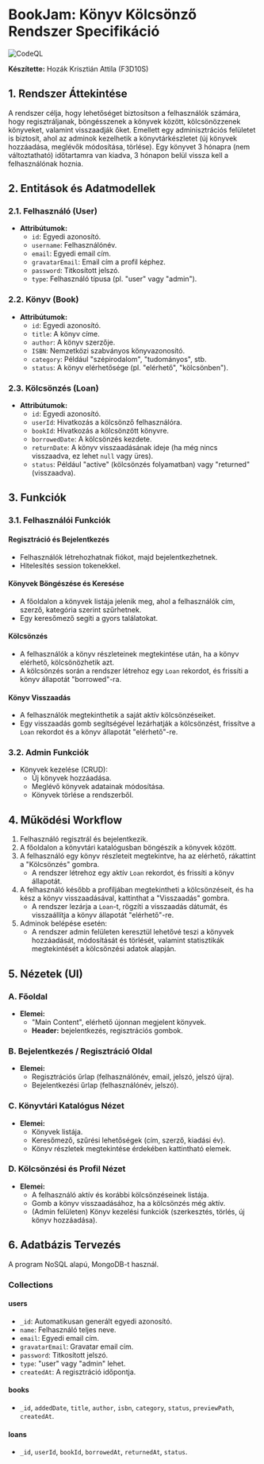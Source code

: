# BookJam: Könyv Kölcsönző Rendszer Specifikáció
![CodeQL](https://github.com/Chri6s/vitmav42hazi/actions/workflows/codeql.yml/badge.svg)

**Készítette:** Hozák Krisztián Attila (F3D10S)

## 1. Rendszer Áttekintése
A rendszer célja, hogy lehetőséget biztosítson a felhasználók számára, hogy regisztráljanak, böngésszenek a könyvek között, kölcsönözzenek könyveket, valamint visszaadják őket. Emellett egy adminisztrációs felületet is biztosít, ahol az adminok kezelhetik a könyvtárkészletet (új könyvek hozzáadása, meglévők módosítása, törlése). Egy könyvet 3 hónapra (nem változtatható) időtartamra van kiadva, 3 hónapon belül vissza kell a felhasználónak hoznia.  

## 2. Entitások és Adatmodellek

### 2.1. Felhasználó (User)
- **Attribútumok:**
  - `id`: Egyedi azonosító.
  - `username`: Felhasználónév.
  - `email`: Egyedi email cím.
  - `gravatarEmail`: Email cím a profil képhez.
  - `password`: Titkosított jelszó.
  - `type`: Felhasználó típusa (pl. "user" vagy "admin").

### 2.2. Könyv (Book)
- **Attribútumok:**
  - `id`: Egyedi azonosító.
  - `title`: A könyv címe.
  - `author`: A könyv szerzője.
  - `ISBN`: Nemzetközi szabványos könyvazonosító.
  - `category`: Például "szépirodalom", "tudományos", stb.
  - `status`: A könyv elérhetősége (pl. "elérhető", "kölcsönben").

### 2.3. Kölcsönzés (Loan)
- **Attribútumok:**
  - `id`: Egyedi azonosító.
  - `userId`: Hivatkozás a kölcsönző felhasználóra.
  - `bookId`: Hivatkozás a kölcsönzött könyvre.
  - `borrowedDate`: A kölcsönzés kezdete.
  - `returnDate`: A könyv visszaadásának ideje (ha még nincs visszaadva, ez lehet `null` vagy üres).
  - `status`: Például "active" (kölcsönzés folyamatban) vagy "returned" (visszaadva).

## 3. Funkciók

### 3.1. Felhasználói Funkciók

#### Regisztráció és Bejelentkezés
- Felhasználók létrehozhatnak fiókot, majd bejelentkezhetnek.
- Hitelesítés session tokenekkel.

#### Könyvek Böngészése és Keresése
- A főoldalon a könyvek listája jelenik meg, ahol a felhasználók cím, szerző, kategória szerint szűrhetnek.
- Egy keresőmező segíti a gyors találatokat.

#### Kölcsönzés
- A felhasználók a könyv részleteinek megtekintése után, ha a könyv elérhető, kölcsönözhetik azt.
- A kölcsönzés során a rendszer létrehoz egy `Loan` rekordot, és frissíti a könyv állapotát "borrowed"-ra.

#### Könyv Visszaadás
- A felhasználók megtekinthetik a saját aktív kölcsönzéseiket.
- Egy visszaadás gomb segítségével lezárhatják a kölcsönzést, frissítve a `Loan` rekordot és a könyv állapotát "elérhető"-re.

### 3.2. Admin Funkciók
- Könyvek kezelése (CRUD):
  - Új könyvek hozzáadása.
  - Meglévő könyvek adatainak módosítása.
  - Könyvek törlése a rendszerből.

## 4. Működési Workflow
1. Felhasználó regisztrál és bejelentkezik.
2. A főoldalon a könyvtári katalógusban böngészik a könyvek között.
3. A felhasználó egy könyv részleteit megtekintve, ha az elérhető, rákattint a "Kölcsönzés" gombra.
   - A rendszer létrehoz egy aktív `Loan` rekordot, és frissíti a könyv állapotát.
4. A felhasználó később a profiljában megtekintheti a kölcsönzéseit, és ha kész a könyv visszaadásával, kattinthat a "Visszaadás" gombra.
   - A rendszer lezárja a `Loan`-t, rögzíti a visszaadás dátumát, és visszaállítja a könyv állapotát "elérhető"-re.
5. Adminok belépése esetén:
   - A rendszer admin felületen keresztül lehetővé teszi a könyvek hozzáadását, módosítását és törlését, valamint statisztikák megtekintését a kölcsönzési adatok alapján.

## 5. Nézetek (UI)

### A. Főoldal
- **Elemei:**
  - "Main Content", elérhető újonnan megjelent könyvek.
  - **Header:** bejelentkezés, regisztrációs gombok.

### B. Bejelentkezés / Regisztráció Oldal
- **Elemei:**
  - Regisztrációs űrlap (felhasználónév, email, jelszó, jelszó újra).
  - Bejelentkezési űrlap (felhasználónév, jelszó).

### C. Könyvtári Katalógus Nézet
- **Elemei:**
  - Könyvek listája.
  - Keresőmező, szűrési lehetőségek (cím, szerző, kiadási év).
  - Könyv részletek megtekintése érdekében kattintható elemek.

### D. Kölcsönzési és Profil Nézet
- **Elemei:**
  - A felhasználó aktív és korábbi kölcsönzéseinek listája.
  - Gomb a könyv visszaadásához, ha a kölcsönzés még aktív.
  - (Admin felületen) Könyv kezelési funkciók (szerkesztés, törlés, új könyv hozzáadása).

## 6. Adatbázis Tervezés
A program NoSQL alapú, MongoDB-t használ.

### Collections
#### users
- `_id`: Automatikusan generált egyedi azonosító.
- `name`: Felhasználó teljes neve.
- `email`: Egyedi email cím.
- `gravatarEmail`: Gravatar email cím.
- `password`: Titkosított jelszó.
- `type`: "user" vagy "admin" lehet.
- `createdAt`: A regisztráció időpontja.

#### books
- `_id`, `addedDate`, `title`, `author`, `isbn`, `category`, `status`, `previewPath`, `createdAt`.

#### loans
- `_id`, `userId`, `bookId`, `borrowedAt`, `returnedAt`, `status`.

